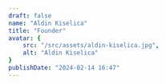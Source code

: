 ```yaml
---
draft: false
name: "Aldin Kiselica"
title: "Founder"
avatar: {
    src: "/src/assets/aldin-kiselica.jpg",
    alt: "Aldin Kiselica"
}
publishDate: "2024-02-14 16:47"
---
```

